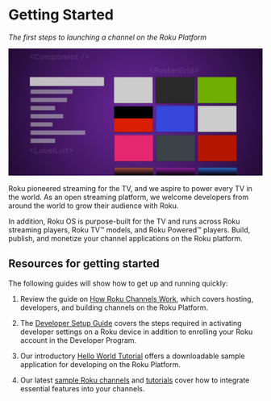 # Getting Started
_The first steps to launching a channel on the Roku Platform_

![roku os](../../images/roku-homescreen.jpg)

Roku pioneered streaming for the TV, and we aspire to power every TV in the world. As an open streaming platform, we welcome developers from around the world to grow their audience with Roku.

In addition, Roku OS is purpose-built for the TV and runs across Roku streaming players, Roku TV™ models, and Roku Powered™ players. Build, publish, and monetize your channel applications on the Roku platform.

##  Resources for getting started

The following guides will show how to get up and running quickly:

1. Review the guide on [How Roku Channels Work](/develop/getting-started/how-channels-work.md), which covers hosting, developers, and building channels on the Roku Platform.

2. The [Developer Setup Guide](/develop/getting-started/setup-guide.md) covers the steps required in activating developer settings on a Roku device in addition to enrolling your Roku account in the Developer Program.

3. Our introductory [Hello World Tutorial](/develop/getting-started/hello-world.md) offers a downloadable sample application for developing on the Roku Platform.

4. Our latest [sample Roku channels](/sample-channels) and [tutorials](/develop/guides) cover how to integrate essential features into your channels.
